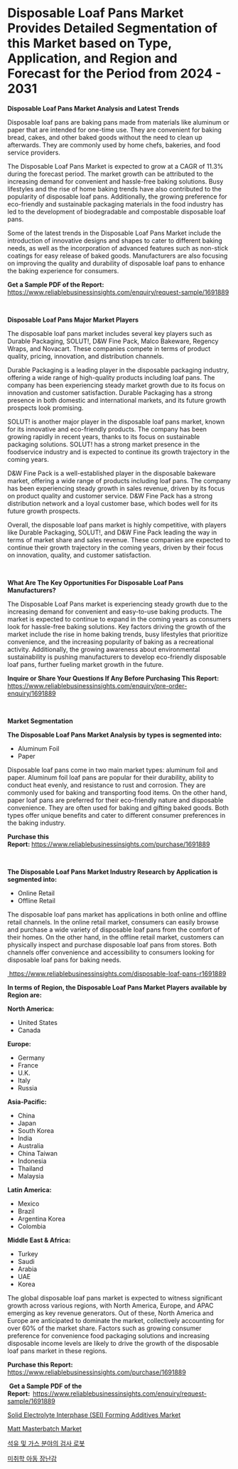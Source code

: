 <p><h1>Disposable Loaf Pans Market Provides Detailed Segmentation of this Market based on Type, Application, and Region and Forecast for the Period from 2024 - 2031</h1></p><p><strong>Disposable Loaf Pans Market Analysis and Latest Trends</strong></p>
<p><p>Disposable loaf pans are baking pans made from materials like aluminum or paper that are intended for one-time use. They are convenient for baking bread, cakes, and other baked goods without the need to clean up afterwards. They are commonly used by home chefs, bakeries, and food service providers.</p><p>The Disposable Loaf Pans Market is expected to grow at a CAGR of 11.3% during the forecast period. The market growth can be attributed to the increasing demand for convenient and hassle-free baking solutions. Busy lifestyles and the rise of home baking trends have also contributed to the popularity of disposable loaf pans. Additionally, the growing preference for eco-friendly and sustainable packaging materials in the food industry has led to the development of biodegradable and compostable disposable loaf pans.</p><p>Some of the latest trends in the Disposable Loaf Pans Market include the introduction of innovative designs and shapes to cater to different baking needs, as well as the incorporation of advanced features such as non-stick coatings for easy release of baked goods. Manufacturers are also focusing on improving the quality and durability of disposable loaf pans to enhance the baking experience for consumers.</p></p>
<p><strong>Get a Sample PDF of the Report:&nbsp;</strong> <a href="https://www.reliablebusinessinsights.com/enquiry/request-sample/1691889">https://www.reliablebusinessinsights.com/enquiry/request-sample/1691889</a></p>
<p>&nbsp;</p>
<p><strong>Disposable Loaf Pans Major Market Players</strong></p>
<p><p>The disposable loaf pans market includes several key players such as Durable Packaging, SOLUT!, D&W Fine Pack, Malco Bakeware, Regency Wraps, and Novacart. These companies compete in terms of product quality, pricing, innovation, and distribution channels.</p><p>Durable Packaging is a leading player in the disposable packaging industry, offering a wide range of high-quality products including loaf pans. The company has been experiencing steady market growth due to its focus on innovation and customer satisfaction. Durable Packaging has a strong presence in both domestic and international markets, and its future growth prospects look promising.</p><p>SOLUT! is another major player in the disposable loaf pans market, known for its innovative and eco-friendly products. The company has been growing rapidly in recent years, thanks to its focus on sustainable packaging solutions. SOLUT! has a strong market presence in the foodservice industry and is expected to continue its growth trajectory in the coming years.</p><p>D&W Fine Pack is a well-established player in the disposable bakeware market, offering a wide range of products including loaf pans. The company has been experiencing steady growth in sales revenue, driven by its focus on product quality and customer service. D&W Fine Pack has a strong distribution network and a loyal customer base, which bodes well for its future growth prospects.</p><p>Overall, the disposable loaf pans market is highly competitive, with players like Durable Packaging, SOLUT!, and D&W Fine Pack leading the way in terms of market share and sales revenue. These companies are expected to continue their growth trajectory in the coming years, driven by their focus on innovation, quality, and customer satisfaction.</p></p>
<p>&nbsp;</p>
<p><strong>What Are The Key Opportunities For Disposable Loaf Pans Manufacturers?</strong></p>
<p><p>The Disposable Loaf Pans market is experiencing steady growth due to the increasing demand for convenient and easy-to-use baking products. The market is expected to continue to expand in the coming years as consumers look for hassle-free baking solutions. Key factors driving the growth of the market include the rise in home baking trends, busy lifestyles that prioritize convenience, and the increasing popularity of baking as a recreational activity. Additionally, the growing awareness about environmental sustainability is pushing manufacturers to develop eco-friendly disposable loaf pans, further fueling market growth in the future.</p></p>
<p><strong>Inquire or Share Your Questions If Any Before Purchasing This Report:</strong> <a href="https://www.reliablebusinessinsights.com/enquiry/pre-order-enquiry/1691889">https://www.reliablebusinessinsights.com/enquiry/pre-order-enquiry/1691889</a></p>
<p>&nbsp;</p>
<p><strong>Market Segmentation</strong></p>
<p><strong>The Disposable Loaf Pans Market Analysis by types is segmented into:</strong></p>
<p><ul><li>Aluminum Foil</li><li>Paper</li></ul></p>
<p><p>Disposable loaf pans come in two main market types: aluminum foil and paper. Aluminum foil loaf pans are popular for their durability, ability to conduct heat evenly, and resistance to rust and corrosion. They are commonly used for baking and transporting food items. On the other hand, paper loaf pans are preferred for their eco-friendly nature and disposable convenience. They are often used for baking and gifting baked goods. Both types offer unique benefits and cater to different consumer preferences in the baking industry.</p></p>
<p><strong>Purchase this Report:&nbsp;</strong><a href="https://www.reliablebusinessinsights.com/purchase/1691889">https://www.reliablebusinessinsights.com/purchase/1691889</a></p>
<p>&nbsp;</p>
<p><strong>The Disposable Loaf Pans Market Industry Research by Application is segmented into:</strong></p>
<p><ul><li>Online Retail</li><li>Offline Retail</li></ul></p>
<p><p>The disposable loaf pans market has applications in both online and offline retail channels. In the online retail market, consumers can easily browse and purchase a wide variety of disposable loaf pans from the comfort of their homes. On the other hand, in the offline retail market, customers can physically inspect and purchase disposable loaf pans from stores. Both channels offer convenience and accessibility to consumers looking for disposable loaf pans for baking needs.</p></p>
<p><a href="https://www.reliablebusinessinsights.com/disposable-loaf-pans-r1691889">&nbsp;https://www.reliablebusinessinsights.com/disposable-loaf-pans-r1691889</a></p>
<p><strong>In terms of Region, the Disposable Loaf Pans Market Players available by Region are:</strong></p>
<p>
    <p> <strong> North America: </strong>
        <ul>
            <li>United States</li>
            <li>Canada</li>
        </ul>
        </p> 
    <p> <strong> Europe: </strong>
        <ul>
            <li>Germany</li>
            <li>France</li>
            <li>U.K.</li>
            <li>Italy</li>
            <li>Russia</li>
        </ul>
        </p> 
    <p> <strong> Asia-Pacific: </strong>
        <ul>
            <li>China</li>
            <li>Japan</li>
            <li>South Korea</li>
            <li>India</li>
            <li>Australia</li>
            <li>China Taiwan</li>
            <li>Indonesia</li>
            <li>Thailand</li>
            <li>Malaysia</li>
        </ul>
        </p> 
    <p> <strong> Latin America: </strong>
        <ul>
            <li>Mexico</li>
            <li>Brazil</li>
            <li>Argentina Korea</li>
            <li>Colombia</li>
        </ul>
        </p> 
    <p> <strong> Middle East & Africa: </strong>
        <ul>
            <li>Turkey</li>
            <li>Saudi</li>
            <li>Arabia</li>
            <li>UAE</li>
            <li>Korea</li>
        </ul>
    </p>
    </p>
<p><p>The global disposable loaf pans market is expected to witness significant growth across various regions, with North America, Europe, and APAC emerging as key revenue generators. Out of these, North America and Europe are anticipated to dominate the market, collectively accounting for over 60% of the market share. Factors such as growing consumer preference for convenience food packaging solutions and increasing disposable income levels are likely to drive the growth of the disposable loaf pans market in these regions.</p></p>
<p><strong>Purchase this Report: </strong><a href="https://www.reliablebusinessinsights.com/purchase/1691889">https://www.reliablebusinessinsights.com/purchase/1691889</a></p>
<p>&nbsp;<strong>Get a Sample PDF of the Report:&nbsp;&nbsp;</strong><a href="https://www.reliablebusinessinsights.com/enquiry/request-sample/1691889">https://www.reliablebusinessinsights.com/enquiry/request-sample/1691889</a></p>
<p><strong></strong></p>
<p><p><a href="https://github.com/RickHolmes3/Market-Research-Report-List-5/blob/main/solid-electrolyte-interphase-sei-forming-additives-market.md">Solid Electrolyte Interphase (SEI) Forming Additives Market</a></p><p><a href="https://github.com/Krish2023na/Market-Research-Report-List-5/blob/main/matt-masterbatch-market.md">Matt Masterbatch Market</a></p><p><a href="https://github.com/akzkkws047661437/Market-Research-Report-List-2/blob/main/7511050146895.md">석유 및 가스 분야의 검사 로봇</a></p><p><a href="https://github.com/LoganRew1964/Market-Research-Report-List-1/blob/main/1846263146894.md">미취학 아동 장난감</a></p></p>